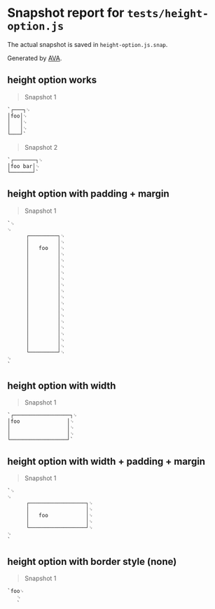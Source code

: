 # Snapshot report for `tests/height-option.js`

The actual snapshot is saved in `height-option.js.snap`.

Generated by [AVA](https://avajs.dev).

## height option works

> Snapshot 1

    `┌───┐␊
    │foo│␊
    │   │␊
    │   │␊
    └───┘`

> Snapshot 2

    `┌───────┐␊
    │foo bar│␊
    └───────┘`

## height option with padding + margin

> Snapshot 1

    `␊
    ␊
          ┌─────────┐␊
          │         │␊
          │   foo   │␊
          │         │␊
          │         │␊
          │         │␊
          │         │␊
          │         │␊
          │         │␊
          │         │␊
          │         │␊
          │         │␊
          │         │␊
          │         │␊
          │         │␊
          │         │␊
          │         │␊
          │         │␊
          │         │␊
          └─────────┘␊
    ␊
    `

## height option with width

> Snapshot 1

    `┌──────────────────┐␊
    │foo               │␊
    │                  │␊
    │                  │␊
    └──────────────────┘`

## height option with width + padding + margin

> Snapshot 1

    `␊
    ␊
          ┌──────────────────┐␊
          │                  │␊
          │   foo            │␊
          │                  │␊
          └──────────────────┘␊
    ␊
    `

## height option with border style (none)

> Snapshot 1

    `foo␊
       ␊
       `
